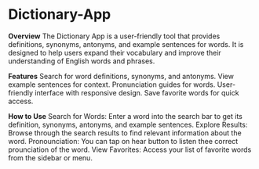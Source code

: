 # Dictionary-App

**Overview**
The Dictionary App is a user-friendly tool that provides definitions, synonyms, antonyms, and example sentences for words. It is designed to help users expand their vocabulary and improve their understanding of English words and phrases.

**Features**
Search for word definitions, synonyms, and antonyms.
View example sentences for context.
Pronunciation guides for words.
User-friendly interface with responsive design.
Save favorite words for quick access.

**How to Use**
Search for Words: Enter a word into the search bar to get its definition, synonyms, antonyms, and example sentences.
Explore Results: Browse through the search results to find relevant information about the word.
Pronounciation: You can tap on hear button to listen thee correct prounciation of the word.
View Favorites: Access your list of favorite words from the sidebar or menu.

